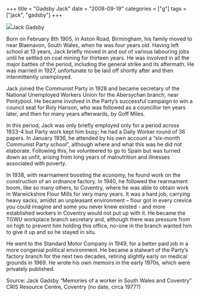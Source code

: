 +++
title = "Gadsby Jack"
date = "2008-09-19"
categories = ["g"]
tags = ["jack", "gadsby"]
+++

![](http://79.170.40.183/grahamstevenson.me.uk/images/stories/gadsby%20jack%20in%201952.jpg)Jack Gadsby                      

Born on February 8th 1905, in Aston Road, Birmingham, his family moved to near Blaenavon, South Wales, when he was four years old. Having left school at 13 years, Jack briefly moved in and out of various labouring jobs until he settled on coal mining for thirteen years. He was involved in all the major battles of the period, including the general strike and its aftermath. He was married in 1927, unfortunate to be laid off shortly after and then intermittently unemployed.

Jack joined the Communist Party in 1928 and became secretary of the National Unemployed Workers Union for the Abersychan branch, near Pontypool. He became involved in the Party’s successful campaign to win a council seat for Roly Hanson, who was followed as a councillor ten years later, and then for many years afterwards, by Goff Miles.

In this period, Jack was only briefly employed only for a period across 1933-4 but Party work kept him busy; he had a Daily Worker round of 36 papers. In January 1936, he attended by his own account a “six-month Communist Party school”, although where and what this was he did not elaborate. Following this, he volunteered to go to Spain but was turned down as unfit, arising from long years of malnutrition and illnesses associated with poverty.

In 1938, with rearmament boosting the economy, he found work on the construction of an ordnance factory. In 1940, he followed the rearmament boom, like so many others, to Coventry, where he was able to obtain work in Warwickshire Flour Mills for very many years. It was a hard job, carrying heavy sacks, amidst an unpleasant environment – flour got in every crevice you could imagine and some you never knew existed - and more established workers in Coventry would not put up with it. He became the TGWU workplace branch secretary and, although there was pressure from on high to prevent him holding this office, no-one in the branch wanted him to give it up and so he stayed in situ. 

He went to the Standard Motor Company in 1949, for a better paid job in a more congenial political environment. He became a stalwart of the Party’s factory branch for the next two decades, retiring slightly early on medical grounds in 1969. He wrote his own memoirs in the early 1970s, which were privately published.

Source: Jack Gadsby “Memories of a worker in South Wales and Coventry” CRIS Resource Centre, Coventry (no date, circa 1977?)
